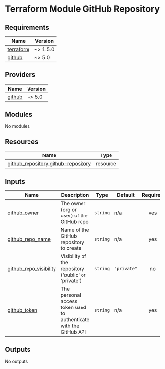 # Terraform Module GitHub Repository

<!-- BEGIN_TF_DOCS -->
## Requirements

| Name | Version |
|------|---------|
| <a name="requirement_terraform"></a> [terraform](#requirement\_terraform) | ~> 1.5.0 |
| <a name="requirement_github"></a> [github](#requirement\_github) | ~> 5.0 |

## Providers

| Name | Version |
|------|---------|
| <a name="provider_github"></a> [github](#provider\_github) | ~> 5.0 |

## Modules

No modules.

## Resources

| Name | Type |
|------|------|
| [github_repository.github-repository](https://registry.terraform.io/providers/integrations/github/latest/docs/resources/repository) | resource |

## Inputs

| Name | Description | Type | Default | Required |
|------|-------------|------|---------|:--------:|
| <a name="input_github_owner"></a> [github\_owner](#input\_github\_owner) | The owner (org or user) of the GitHub repo | `string` | n/a | yes |
| <a name="input_github_repo_name"></a> [github\_repo\_name](#input\_github\_repo\_name) | Name of the GitHub repository to create | `string` | n/a | yes |
| <a name="input_github_repo_visibility"></a> [github\_repo\_visibility](#input\_github\_repo\_visibility) | Visibility of the repository ('public' or 'private') | `string` | `"private"` | no |
| <a name="input_github_token"></a> [github\_token](#input\_github\_token) | The personal access token used to authenticate with the GitHub API | `string` | n/a | yes |

## Outputs

No outputs.
<!-- END_TF_DOCS -->